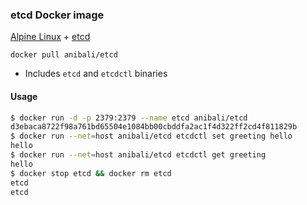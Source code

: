 ### etcd Docker image

[Alpine Linux](http://www.alpinelinux.org/) + [etcd](https://coreos.com/etcd/)

`docker pull anibali/etcd`

* Includes `etcd` and `etcdctl` binaries

#### Usage

```sh
$ docker run -d -p 2379:2379 --name etcd anibali/etcd
d3ebaca8722f98a761bd65504e1084bb00cbddfa2ac1f4d322ff2cd4f811829b
$ docker run --net=host anibali/etcd etcdctl set greeting hello
hello
$ docker run --net=host anibali/etcd etcdctl get greeting
hello
$ docker stop etcd && docker rm etcd
etcd
etcd
```

